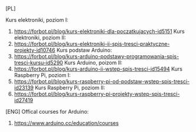 [PL]

Kurs elektroniki, poziom I: 
1. https://forbot.pl/blog/kurs-elektroniki-dla-poczatkujacych-id5151
Kurs elektroniki, poziom II:
2. https://forbot.pl/blog/kurs-elektroniki-ii-spis-tresci-praktyczne-projekty-id10746
Kurs podstaw Arduino:
3. https://forbot.pl/blog/kurs-arduino-podstawy-programowania-spis-tresci-kursu-id5290
Kurs Arduino, poizom II:
4. https://forbot.pl/blog/kurs-arduino-ii-wstep-spis-tresci-id15494
Kurs Raspberry Pi, poziom I:
5. https://forbot.pl/blog/kurs-raspberry-pi-od-podstaw-wstep-spis-tresci-id23139
Kurs Raspberry Pi, poziom II:
6. https://forbot.pl/blog/kurs-raspberry-pi-projekty-wstep-spis-tresci-id27419

[ENG]
Offical courses for Arduino: 
1. https://www.arduino.cc/education/courses
